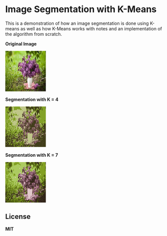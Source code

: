 ﻿# Image Segmentation with K-Means

This is a demonstration of how an image segmentation is done using K-means as well as how K-Means works with notes and an implementation
of the algorithm from scratch.

**Original Image**

![](test_img.jpg)

**Segmentation with K = 4**

![](K_4.png)

**Segmentation with K = 7**

![](K_7.png)

**License**
-------
**MIT**

